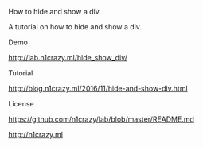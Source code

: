 How to hide and show a div

A tutorial on how to hide and show a div.

Demo

http://lab.n1crazy.ml/hide_show_div/

Tutorial

http://blog.n1crazy.ml/2016/11/hide-and-show-div.html

License

https://github.com/n1crazy/lab/blob/master/README.md

http://n1crazy.ml
